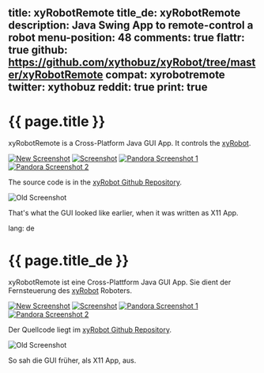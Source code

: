 title: xyRobotRemote
title_de: xyRobotRemote
description: Java Swing App to remote-control a robot
menu-position: 48
comments: true
flattr: true
github: https://github.com/xythobuz/xyRobot/tree/master/xyRobotRemote
compat: xyrobotremote
twitter: xythobuz
reddit: true
print: true
---

# {{ page.title }}

xyRobotRemote is a Cross-Platform Java GUI App. It controls the [xyRobot][1].

[![New Screenshot][2]][3]
[![Screenshot][4]][5]
[![Pandora Screenshot 1][8]][9]
[![Pandora Screenshot 2][10]][11]

The source code is in the [xyRobot Github Repository][6].

![Old Screenshot][7]

That's what the GUI looked like earlier, when it was written as X11 App.

 [1]: index.php?p=rob
 [2]: img/xyremote_small.png
 [3]: img/xyremote.png
 [4]: img/GBCam2_small.png
 [5]: img/GBCam2.png
 [6]: https://github.com/xythobuz/xyRobot/tree/master/xyRobotRemote
 [7]: img/GBCam.png
 [8]: img/pan_small.png
 [9]: img/pan.png
 [10]: img/panWork_small.png
 [11]: img/panWork.png

lang: de

# {{ page.title_de }}

xyRobotRemote ist eine Cross-Plattform Java GUI App. Sie dient der Fernsteuerung des [xyRobot][1] Roboters.

[![New Screenshot][2]][3]
[![Screenshot][4]][5]
[![Pandora Screenshot 1][8]][9]
[![Pandora Screenshot 2][10]][11]

Der Quellcode liegt im [xyRobot Github Repository][6].

![Old Screenshot][7]

So sah die GUI früher, als X11 App, aus.

 [1]: index.php?p=rob
 [2]: img/xyremote_small.png
 [3]: img/xyremote.png
 [4]: img/GBCam2_small.png
 [5]: img/GBCam2.png
 [6]: https://github.com/xythobuz/xyRobot/tree/master/xyRobotRemote
 [7]: img/GBCam.png
 [8]: img/pan_small.png
 [9]: img/pan.png
 [10]: img/panWork_small.png
 [11]: img/panWork.png